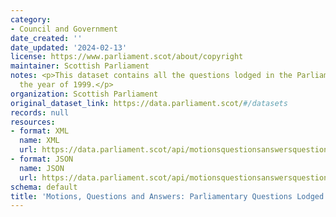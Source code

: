 ```yaml
---
category:
- Council and Government
date_created: ''
date_updated: '2024-02-13'
license: https://www.parliament.scot/about/copyright
maintainer: Scottish Parliament
notes: <p>This dataset contains all the questions lodged in the Parliament during
  the year of 1999.</p>
organization: Scottish Parliament
original_dataset_link: https://data.parliament.scot/#/datasets
records: null
resources:
- format: XML
  name: XML
  url: https://data.parliament.scot/api/motionsquestionsanswersquestions?year=1999
- format: JSON
  name: JSON
  url: https://data.parliament.scot/api/motionsquestionsanswersquestions?year=1999
schema: default
title: 'Motions, Questions and Answers: Parliamentary Questions Lodged (1999)'
---
```

